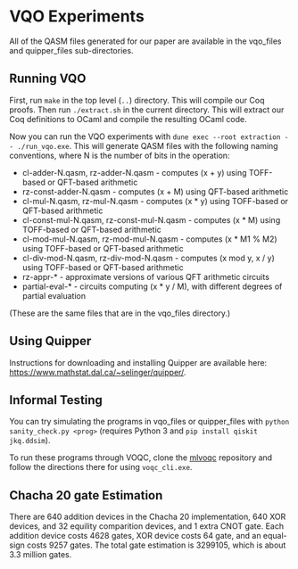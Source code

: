 # VQO Experiments

All of the QASM files generated for our paper are available in the vqo_files and quipper_files sub-directories.

## Running VQO

First, run `make` in the top level (`..`) directory. This will compile our Coq proofs. Then run `./extract.sh` in the current directory. This will extract our Coq definitions to OCaml and compile the resulting OCaml code.

Now you can run the VQO experiments with `dune exec --root extraction -- ./run_vqo.exe`. This will generate QASM files with the following naming conventions, where N is the number of bits in the operation:
* cl-adder-N.qasm, rz-adder-N.qasm - computes (x + y) using TOFF-based or QFT-based arithmetic
* rz-const-adder-N.qasm - computes (x + M) using QFT-based arithmetic
* cl-mul-N.qasm, rz-mul-N.qasm - computes (x * y) using TOFF-based or QFT-based arithmetic
* cl-const-mul-N.qasm, rz-const-mul-N.qasm - computes (x * M) using TOFF-based or QFT-based arithmetic
* cl-mod-mul-N.qasm, rz-mod-mul-N.qasm - computes (x * M1 % M2) using TOFF-based or QFT-based arithmetic
* cl-div-mod-N.qasm, rz-div-mod-N.qasm - computes (x mod y, x / y) using TOFF-based or QFT-based arithmetic
* rz-appr-* - approximate versions of various QFT arithmetic circuits
* partial-eval-* - circuits computing (x * y / M), with different degrees of partial evaluation

(These are the same files that are in the vqo_files directory.)

## Using Quipper

Instructions for downloading and installing Quipper are available here: https://www.mathstat.dal.ca/~selinger/quipper/. 

## Informal Testing

You can try simulating the programs in vqo_files or quipper_files with `python sanity_check.py <prog>` (requires Python 3 and `pip install qiskit jkq.ddsim`).

To run these programs through VOQC, clone the [mlvoqc](https://github.com/inQWIRE/mlvoqc) repository and follow the directions there for using `voqc_cli.exe`.

## Chacha 20 gate Estimation

There are 640 addition devices in the Chacha 20 implementation, 640 XOR devices, and 32 equility comparition devices, and 1 extra CNOT gate. Each addition device costs 4628 gates, XOR device costs 64 gate, and an equal-sign costs 9257 gates.
The total gate estimation is 3299105, which is about 3.3 million gates.


